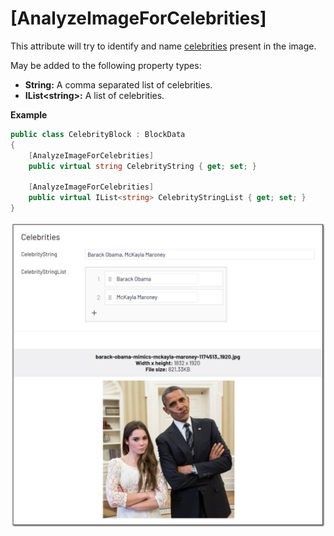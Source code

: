 # [AnalyzeImageForCelebrities]
This attribute will try to identify and name [celebrities](https://docs.microsoft.com/en-us/azure/cognitive-services/computer-vision/concept-detecting-domain-content) present in the image.

May be added to the following property types:

- **String:** A comma separated list of celebrities.
- **IList&lt;string&gt;:** A list of celebrities.

**Example**
``` C#
public class CelebrityBlock : BlockData
{
    [AnalyzeImageForCelebrities]
    public virtual string CelebrityString { get; set; }

    [AnalyzeImageForCelebrities]
    public virtual IList<string> CelebrityStringList { get; set; }
}
```
![Brands](./img/Celebrities.jpg)